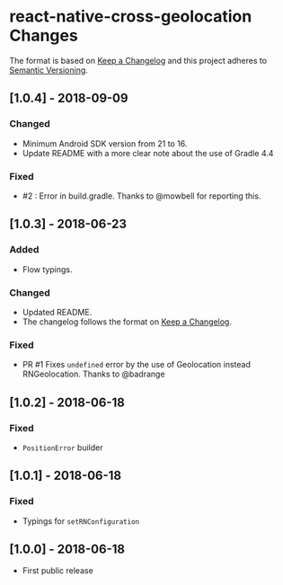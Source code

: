 # react-native-cross-geolocation Changes

The format is based on [Keep a Changelog](http://keepachangelog.com/en/1.0.0/) and this project adheres to [Semantic Versioning](http://semver.org/spec/v2.0.0.html).

## [1.0.4] - 2018-09-09
### Changed
- Minimum Android SDK version from 21 to 16.
- Update README with a more clear note about the use of Gradle 4.4

### Fixed
- #2 : Error in build.gradle. Thanks to @mowbell for reporting this.

## [1.0.3] - 2018-06-23
### Added
- Flow typings.

### Changed
- Updated README.
- The changelog follows the format on [Keep a Changelog](http://keepachangelog.com/en/1.0.0/).

### Fixed
- PR #1 Fixes `undefined` error by the use of Geolocation instead RNGeolocation. Thanks to @badrange

## [1.0.2] - 2018-06-18
### Fixed
- `PositionError` builder

## [1.0.1] - 2018-06-18
### Fixed
- Typings for `setRNConfiguration`

## [1.0.0] - 2018-06-18
- First public release

